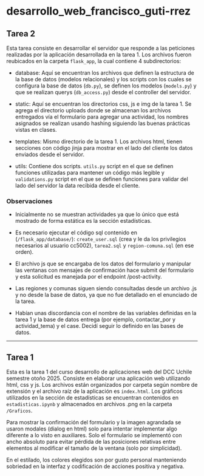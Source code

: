 # desarrollo_web_francisco_guti-rrez

## Tarea 2
Esta tarea consiste en desarrollar el servidor que responde a las peticiones realizadas por la aplicación desarrollada en la tarea 1. Los archivos fueron reubicados en la carpeta `flask_app`, la cual contiene 4 subdirectorios:
- database: Aquí se encuentran los archivos que definen la estructura de la base de datos (modelos relacionales) y los scripts con los cuales se configura la base de datos (`db.py`), se definen los modelos (`models.py`) y que se realizan querys (`db_access.py`) desde el controller del servidor.
  
- static: Aquí se encuentran los directorios css, js e img de la tarea 1. Se agrega el directorio uploads donde se almacenan los archivos entregados vía el formulario para agregar una actividad, los nombres asignados se realizan usando hashing siguiendo las buenas prácticas vistas en clases.

- templates: Mismo directorio de la tarea 1. Los archivos html, tienen secciones con código jinja para mostrar en el lado del cliente los datos enviados desde el servidor.

- utils: Contiene dos scripts. `utils.py` script en el que se definen funciones utilizadas para mantener un código más legible y `validations.py` script en el que se definen funciones para validar del lado del servidor la data recibida desde el cliente.

### Observaciones

- Inicialmente no se muestran actividades ya que lo único que está mostrado de forma estática es la sección estadísticas.
  
- Es necesario ejecutar el código sql contenido en (`/flask_app/database/`): `create_user.sql` (crea y le da los privilegios necesarios al usuario cc5002), `tarea2.sql` y `region-comuna.sql` (en ese orden). 

- El archivo js que se encargaba de los datos del formulario y manipular las ventanas con mensajes de confirmación hace submit del formulario y esta solicitud es manejada por el endpoint /post-activity. 

- Las regiones y comunas siguen siendo consultadas desde un archivo .js y no desde la base de datos, ya que no fue detallado en el enunciado de la tarea.

- Habían unas discordancia con el nombre de las variables definidas en la tarea 1 y la base de datos entrega (por ejemplo, contactar_por y actividad_tema) y el case. Decidí seguir lo definido en las bases de datos.

---

## Tarea 1
Esta es la tarea 1 del curso desarrollo de aplicaciones web del DCC Uchile semestre otoño 2025. 
Consiste en elaborar una aplicación web utilizando html, css y js. Los archivos están organizados por carpeta según nombre de extensión y el archivo raíz de la aplicación es `index.html`.
Los gráficos utilizados en la sección de estadísticas se encuentran contenidos en `estadisticas.ipynb` y almacenados en archivos .png en la carpeta `/Graficos`.

Para mostrar la confirmación del formulario y la imagen agrandada se usaron modales (dialog en html) solo para intentar implementar algo diferente a lo visto en auxiliares. 
Solo el formulario se implementó con ancho absoluto para evitar pérdida de las posiciones relativas entre elementos al modificar el tamaño de la ventana (solo por simplicidad).

En el estilado, los colores elegidos son por gusto personal manteniendo sobriedad en la interfaz y codificación de acciones positiva y negativa.

